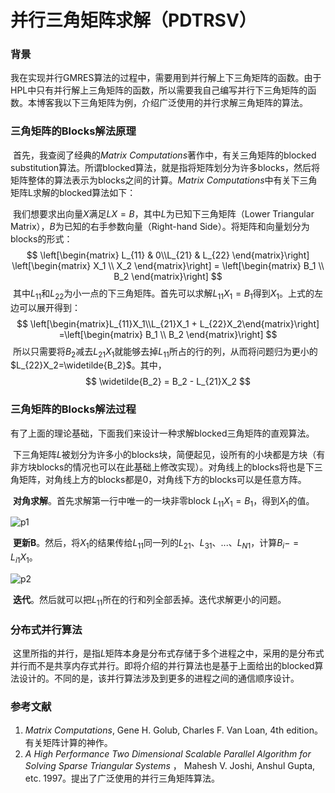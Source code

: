 # 并行三角矩阵求解（PDTRSV）

### 背景

​		我在实现并行GMRES算法的过程中，需要用到并行解上下三角矩阵的函数。由于HPL中只有并行解上三角矩阵的函数，所以需要我自己编写并行下三角矩阵的函数。本博客我以下三角矩阵为例，介绍广泛使用的并行求解三角矩阵的算法。

### 三角矩阵的Blocks解法原理

​		首先，我查阅了经典的*Matrix Computations*著作中，有关三角矩阵的blocked substitution算法。所谓blocked算法，就是指将矩阵划分为许多blocks，然后将矩阵整体的算法表示为blocks之间的计算。*Matrix Computations*中有关下三角矩阵L求解的blocked算法如下：

​		我们想要求出向量$X$满足$LX=B$，其中$L$为已知下三角矩阵（Lower Triangular Matrix），$B$为已知的右手参数向量（Right-hand Side）。将矩阵和向量划分为blocks的形式：
$$
\left[\begin{matrix} L_{11} & 0\\L_{21} & L_{22} \end{matrix}\right] \left[\begin{matrix} X_1 \\ X_2 \end{matrix}\right] = \left[\begin{matrix} B_1 \\ B_2 \end{matrix}\right]
$$
​		其中$L_{11}$和$L_{22}$为小一点的下三角矩阵。首先可以求解$L_{11}X_1=B_1$得到$X_1$。上式的左边可以展开得到：
$$
\left[\begin{matrix}L_{11}X_1\\L_{21}X_1 + L_{22}X_2\end{matrix}\right] =\left[\begin{matrix} B_1 \\ B_2 \end{matrix}\right]
$$
​		所以只需要将$B_2$减去$L_{21}X_1$就能够去掉$L_{11}$所占的行的列，从而将问题归为更小的$L_{22}X_2=\widetilde{B_2}$。其中，
$$
\widetilde{B_2} = B_2 - L_{21}X_2
$$

### 三角矩阵的Blocks解法过程

​		有了上面的理论基础，下面我们来设计一种求解blocked三角矩阵的直观算法。

​		下三角矩阵$L$被划分为许多小的blocks块，简便起见，设所有的小块都是方块（有非方块blocks的情况也可以在此基础上修改实现）。对角线上的blocks将也是下三角矩阵，对角线上方的blocks都是0，对角线下方的blocks可以是任意方阵。

​		**对角求解**。首先求解第一行中唯一的一块非零block $L_{11}X_1=B_1$，得到$X_1$的值。

![p1](C:\Users\15876\Desktop\blogs\my_blog\schuangs.github.io\assets\image\blog1\p1.png)

​		**更新B**。然后，将$X_1$的结果传给$L_{11}$同一列的$L_{21}$、$L_{31}$、...、$L_{N1}$，计算$B_i -= L_{i1}X_1$。

![p2](C:\Users\15876\Desktop\blogs\my_blog\schuangs.github.io\assets\image\blog1\p2.png)

​		**迭代**。然后就可以把$L_{11}$所在的行和列全部丢掉。迭代求解更小的问题。

### 分布式并行算法

​		这里所指的并行，是指$L$矩阵本身是分布式存储于多个进程之中，采用的是分布式并行而不是共享内存式并行。即将介绍的并行算法也是基于上面给出的blocked算法设计的。不同的是，该并行算法涉及到更多的进程之间的通信顺序设计。



### 参考文献

1. *Matrix Computations*, Gene H. Golub, Charles F. Van Loan, 4th edition。有关矩阵计算的神作。
2. *A High Performance Two Dimensional Scalable Parallel Algorithm for Solving Sparse Triangular Systems* ， Mahesh V. Joshi, Anshul Gupta, etc.  1997。提出了广泛使用的并行三角矩阵算法。